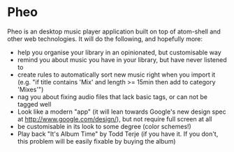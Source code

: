 # Pheo

Pheo is an desktop music player application built on top of atom-shell and other web technologies. It will do the following, and hopefully more:

- help you organise your library in an opinionated, but customisable way
- remind you about music you have in your library, but have never listened to
- create rules to automatically sort new music right when you import it (e.g. "if title contains 'Mix' and length >= 15min then add to category 'Mixes'")
- nag you about fixing audio files that lack basic tags, or can not be tagged well
- Look like a modern "app" (it will lean towards Google's new design spec at http://www.google.com/design/), but not require full screen at all
- be customisable in its look to some degree (color schemes!)
- Play back "It's Album Time" by Todd Terje (if you have it. If you don't, this problem will be easily fixable by buying the album)